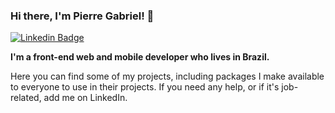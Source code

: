 ### Hi there, I'm Pierre Gabriel! 👋

[![Linkedin Badge](https://img.shields.io/badge/-LinkedIn-0e76a8?style=flat-square&logo=Linkedin&logoColor=white)](https://www.linkedin.com/in/pierreamgabriel/)

**I'm a front-end web and mobile developer who lives in Brazil.** 

Here you can find some of my projects, including packages I make available to everyone to use in their projects. If you need any help, or if it's job-related, add me on LinkedIn.
